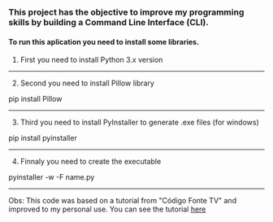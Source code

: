 ### This project has the objective to improve my programming skills by building a Command Line Interface (CLI).

#### To run this aplication you need to install some libraries. 

1. First you need to install Python 3.x version

---
2. Second you need to install Pillow library

pip install Pillow

---
3. Third you need to install PyInstaller to generate .exe files (for windows)

pip install pyinstaller

---

4. Finnaly you need to create the executable

pyinstaller -w -F name.py

---

Obs: This code was based on a tutorial from "Código Fonte TV" and improved to my personal use. You can see the tutorial [here](https://www.youtube.com/watch?v=L8KFB0VyEwo&t=146s&ab_channel=C%C3%B3digoFonteTV)
